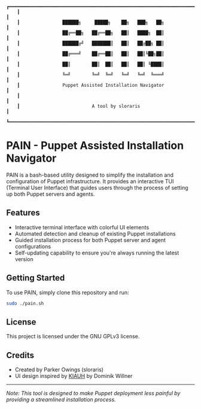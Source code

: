 ```ascii
    ┏━━━━━━━━━━━━━━━━━━━━━━━━━━━━━━━━━━━━━━━━━━━━━━━━━━━━━━━━━━━━━━━━━━━━━━━┓
    ┃                                                                       ┃
    ┃                ██████╗     █████╗    ██╗   ███╗   ██╗                 ┃
    ┃                ██╔══██╗   ██╔══██╗   ██║   ████╗  ██║                 ┃
    ┃                ██████╔╝   ███████║   ██║   ██╔██╗ ██║                 ┃
    ┃                ██╔═══╝    ██╔══██║   ██║   ██║╚██╗██║                 ┃
    ┃                ██║        ██║  ██║   ██║   ██║ ╚████║                 ┃
    ┃                ╚═╝        ╚═╝  ╚═╝   ╚═╝   ╚═╝  ╚═══╝                 ┃
    ┃                Puppet Assisted Installation Navigator                 ┃
    ┃                                                                       ┃
    ┃                           A tool by sloraris                          ┃
    ┗━━━━━━━━━━━━━━━━━━━━━━━━━━━━━━━━━━━━━━━━━━━━━━━━━━━━━━━━━━━━━━━━━━━━━━━┛
```
# PAIN - Puppet Assisted Installation Navigator

PAIN is a bash-based utility designed to simplify the installation and configuration of Puppet infrastructure. It provides an interactive TUI (Terminal User Interface) that guides users through the process of setting up both Puppet servers and agents.

## Features

- Interactive terminal interface with colorful UI elements
- Automated detection and cleanup of existing Puppet installations
- Guided installation process for both Puppet server and agent configurations
- Self-updating capability to ensure you're always running the latest version

## Getting Started
To use PAIN, simply clone this repository and run:

```bash
sudo ./pain.sh
```

## License

This project is licensed under the GNU GPLv3 license.

## Credits

- Created by Parker Owings (sloraris)
- UI design inspired by [KIAUH](https://github.com/dw-0/kiauh) by Dominik Willner

---

*Note: This tool is designed to make Puppet deployment less painful by providing a streamlined installation process.*
